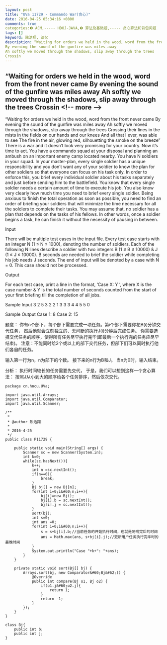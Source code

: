 ```yaml
---
layout: post
title: "UVa 11729 - Commando War(贪心)"
date: 2016-04-25 05:34:16 +0800
comments: true
categories:❶ ACM,----- HDOJ-JAVA,❺ 算法及基础题,----- 贪心算法和背包问题
tags: []
keyword: 陈浩翔, 谙忆
description: “Waiting for orders we held in the wood, word from the front never came 
By evening the sound of the gunfire was miles away 
Ah softly we moved through the shadows, slip away through the trees 
Crossin 
---
```



“Waiting for orders we held in the wood, word from the front never came 
By evening the sound of the gunfire was miles away 
Ah softly we moved through the shadows, slip away through the trees 
Crossin
&#60;!-- more --&#62;
----------

“Waiting for orders we held in the wood, word from the front never came
By evening the sound of the gunfire was miles away
Ah softly we moved through the shadows, slip away through the trees
Crossing their lines in the mists in the fields on our hands and our knees
And all that I ever, was able to see
The fire in the air, glowing red, silhouetting the smoke on the breeze”
There is a war and it doesn’t look very promising for your country. Now it’s time to act. You
have a commando squad at your disposal and planning an ambush on an important enemy camp
located nearby. You have N soldiers in your squad. In your master-plan, every single soldier has a
unique responsibility and you don’t want any of your soldier to know the plan for other soldiers so that
everyone can focus on his task only. In order to enforce this, you brief every individual soldier about
his tasks separately and just before sending him to the battlefield. You know that every single soldier
needs a certain amount of time to execute his job. You also know very clearly how much time you
need to brief every single soldier. Being anxious to finish the total operation as soon as possible, you
need to find an order of briefing your soldiers that will minimize the time necessary for all the soldiers
to complete their tasks. You may assume that, no soldier has a plan that depends on the tasks of his
fellows. In other words, once a soldier begins a task, he can finish it without the necessity of pausing
in between.

Input

There will be multiple test cases in the input file. Every test case starts with an integer N (1 ≤
N ≤ 1000), denoting the number of soldiers. Each of the following N lines describe a soldier with two
integers B (1 ≤ B ≤ 10000) & J (1 ≤ J ≤ 10000). B seconds are needed to brief the soldier while
completing his job needs J seconds. The end of input will be denoted by a case with N = 0. This case
should not be processed.

Output

For each test case, print a line in the format, ‘Case X: Y ’, where X is the case number & Y is the
total number of seconds counted from the start of your first briefing till the completion of all jobs.

Sample Input
3
2 5
3 2
2 1
3
3 3
4 4
5 5
0

Sample Output
Case 1: 8
Case 2: 15

题意：
你有n个部下，每个部下需要完成一项任务。第i个部下需要你花B(i)分钟交代任务，
然后他就会立刻独立的、无间断的执行J(i)分钟后完成任务。
你需要选择交代任务的顺序，使得所有任务尽早执行完毕(即最后一个执行完的任务应尽早结束)。
注意：不能同时给2个或以上的部下交代任务，但部下们可以同时执行他们各自的任务。

输入第一行为n，n为部下的个数。
接下来的n行为B和J。
当n为0时，输入结束。

分析：
执行时间较长的任务需要先交代，
于是，我们可以想到这样一个贪心算法：
按照J从小到大的顺序给各个任务排序，然后依次交代。


```
package cn.hncu.UVa;

import java.util.Arrays;
import java.util.Comparator;
import java.util.Scanner;

/**
 * 
 * @author 陈浩翔
 *
 * 2016-4-25
 */
public class P11729 {
	
	public static void main(String[] args) {
		Scanner sc = new Scanner(System.in);
		int k=0;
		while(sc.hasNext()){
			k++;
			int n =sc.nextInt();
			if(n==0){
				break;
			}
			Bj bj[] = new Bj[n];
			for(int i=0;i&#60;n;i++){
				bj[i]=new Bj();
				bj[i].b = sc.nextInt();
				bj[i].j = sc.nextInt();
			}
			sort(bj);
			int s=0;
			int ans =0;
			for(int i=0;i&#60;n;i++){
				s = s+bj[i].b;//当前任务的开始执行时间，也就是吩咐完后的时间
				ans = Math.max(ans, s+bj[i].j);//更新用户任务执行完毕时的最晚时间
			}
			System.out.println("Case "+k+": "+ans);
		}
	}

	private static void sort(Bj[] bj) {
		Arrays.sort(bj, new Comparator&#60;Bj&#62;() {
			@Override
			public int compare(Bj o1, Bj o2) {
				if(o1.j&#60;o2.j){
					return 1;
				}
				return -1;
			}
		});
	}
}

class Bj{
	public int b;
	public int j;
}

```